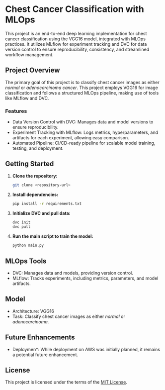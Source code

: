 # Chest Cancer Classification with MLOps

This project is an end-to-end deep learning implementation for chest cancer classification using the VGG16 model, integrated with MLOps practices. It utilizes MLflow for experiment tracking and DVC for data version control to ensure reproducibility, consistency, and streamlined workflow management.

## Project Overview

The primary goal of this project is to classify chest cancer images as either *normal* or *adenocarcinoma cancer*. This project employs VGG16 for image classification and follows a structured MLOps pipeline, making use of tools like MLflow and DVC.

### Features
- Data Version Control with DVC: Manages data and model versions to ensure reproducibility.
- Experiment Tracking with MLflow: Logs metrics, hyperparameters, and artifacts for each experiment, allowing easy comparison.
- Automated Pipeline: CI/CD-ready pipeline for scalable model training, testing, and deployment.



## Getting Started

1. **Clone the repository:**
   ```bash
   git clone <repository-url>
   ```

2. **Install dependencies:**
   ```bash
   pip install -r requirements.txt
   ```

3. **Initialize DVC and pull data:**
   ```bash
   dvc init
   dvc pull
   ```

4. **Run the main script to train the model:**
   ```bash
   python main.py
   ```

## MLOps Tools

- DVC: Manages data and models, providing version control.
- MLflow: Tracks experiments, including metrics, parameters, and model artifacts.

## Model

- Architecture: VGG16
- Task: Classify chest cancer images as either *normal* or *adenocarcinoma*.

## Future Enhancements

- Deploymen*: While deployment on AWS was initially planned, it remains a potential future enhancement.

## License

This project is licensed under the terms of the [MIT License](LICENSE).
